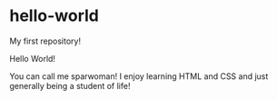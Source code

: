 # hello-world
My first repository!

Hello World!

You can call me sparwoman!  I enjoy learning HTML and CSS and just generally being a student of life!
